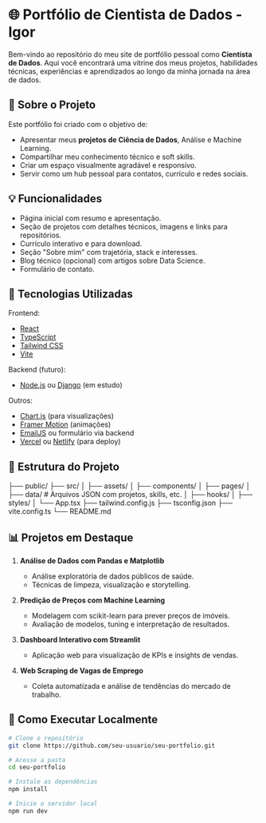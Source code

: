 # 🌐 Portfólio de Cientista de Dados - Igor

Bem-vindo ao repositório do meu site de portfólio pessoal como **Cientista de Dados**. Aqui você encontrará uma vitrine dos meus projetos, habilidades técnicas, experiências e aprendizados ao longo da minha jornada na área de dados.

## 🧠 Sobre o Projeto

Este portfólio foi criado com o objetivo de:

- Apresentar meus **projetos de Ciência de Dados**, Análise e Machine Learning.
- Compartilhar meu conhecimento técnico e soft skills.
- Criar um espaço visualmente agradável e responsivo.
- Servir como um hub pessoal para contatos, currículo e redes sociais.

## 💡 Funcionalidades

- Página inicial com resumo e apresentação.
- Seção de projetos com detalhes técnicos, imagens e links para repositórios.
- Currículo interativo e para download.
- Seção "Sobre mim" com trajetória, stack e interesses.
- Blog técnico (opcional) com artigos sobre Data Science.
- Formulário de contato.

## 🧰 Tecnologias Utilizadas

Frontend:
- [React](https://reactjs.org/)
- [TypeScript](https://www.typescriptlang.org/)
- [Tailwind CSS](https://tailwindcss.com/)
- [Vite](https://vitejs.dev/)

Backend (futuro):
- [Node.js](https://nodejs.org/) ou [Django](https://www.djangoproject.com/) (em estudo)

Outros:
- [Chart.js](https://www.chartjs.org/) (para visualizações)
- [Framer Motion](https://www.framer.com/motion/) (animações)
- [EmailJS](https://www.emailjs.com/) ou formulário via backend
- [Vercel](https://vercel.com/) ou [Netlify](https://www.netlify.com/) (para deploy)

## 📁 Estrutura do Projeto

├── public/
├── src/
│ ├── assets/
│ ├── components/
│ ├── pages/
│ ├── data/ # Arquivos JSON com projetos, skills, etc.
│ ├── hooks/
│ ├── styles/
│ └── App.tsx
├── tailwind.config.js
├── tsconfig.json
├── vite.config.ts
└── README.md


## 📊 Projetos em Destaque

1. **Análise de Dados com Pandas e Matplotlib**
   - Análise exploratória de dados públicos de saúde.
   - Técnicas de limpeza, visualização e storytelling.

2. **Predição de Preços com Machine Learning**
   - Modelagem com scikit-learn para prever preços de imóveis.
   - Avaliação de modelos, tuning e interpretação de resultados.

3. **Dashboard Interativo com Streamlit**
   - Aplicação web para visualização de KPIs e insights de vendas.

4. **Web Scraping de Vagas de Emprego**
   - Coleta automatizada e análise de tendências do mercado de trabalho.

## 🧪 Como Executar Localmente

```bash
# Clone o repositório
git clone https://github.com/seu-usuario/seu-portfolio.git

# Acesse a pasta
cd seu-portfolio

# Instale as dependências
npm install

# Inicie o servidor local
npm run dev

